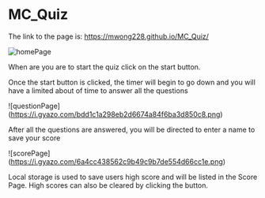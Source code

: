 # MC_Quiz

The link to the page is: https://mwong228.github.io/MC_Quiz/


![homePage](https://i.gyazo.com/27acb43ccb45ebe911e2b33bc539caf5.png)

When are you are to start the quiz click on the start button.

Once the start button is clicked, the timer will begin to go down and you will have a limited about of time to answer all the questions

![questionPage] (https://i.gyazo.com/bdd1c1a298eb2d6674a84f6ba3d850c8.png)

After all the questions are answered, you will be directed to enter a name to save your score

![scorePage] (https://i.gyazo.com/6a4cc438562c9b49c9b7de554d66cc1e.png)

Local storage is used to save users high score and will be listed in the Score Page. High scores can also be cleared by clicking the button.



